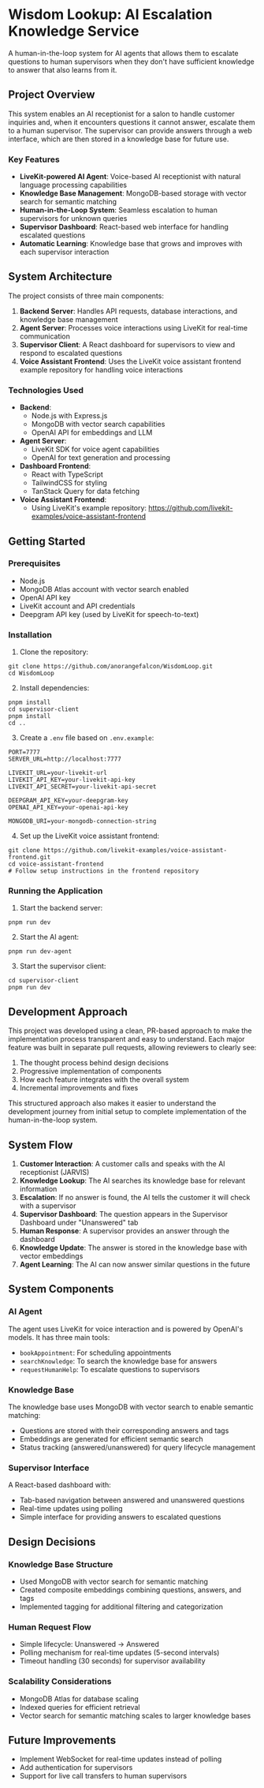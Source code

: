 # Wisdom Lookup: AI Escalation Knowledge Service

A human-in-the-loop system for AI agents that allows them to escalate questions to human supervisors when they don't have sufficient knowledge to answer that also learns from it.

## Project Overview

This system enables an AI receptionist for a salon to handle customer inquiries and, when it encounters questions it cannot answer, escalate them to a human supervisor. The supervisor can provide answers through a web interface, which are then stored in a knowledge base for future use.

### Key Features

- **LiveKit-powered AI Agent**: Voice-based AI receptionist with natural language processing capabilities
- **Knowledge Base Management**: MongoDB-based storage with vector search for semantic matching
- **Human-in-the-Loop System**: Seamless escalation to human supervisors for unknown queries
- **Supervisor Dashboard**: React-based web interface for handling escalated questions
- **Automatic Learning**: Knowledge base that grows and improves with each supervisor interaction

## System Architecture

The project consists of three main components:

1. **Backend Server**: Handles API requests, database interactions, and knowledge base management
2. **Agent Server**: Processes voice interactions using LiveKit for real-time communication
3. **Supervisor Client**: A React dashboard for supervisors to view and respond to escalated questions
4. **Voice Assistant Frontend**: Uses the LiveKit voice assistant frontend example repository for handling voice interactions

### Technologies Used

- **Backend**:
  - Node.js with Express.js
  - MongoDB with vector search capabilities
  - OpenAI API for embeddings and LLM
- **Agent Server**:
  - LiveKit SDK for voice agent capabilities
  - OpenAI for text generation and processing
- **Dashboard Frontend**:
  - React with TypeScript
  - TailwindCSS for styling
  - TanStack Query for data fetching
- **Voice Assistant Frontend**:
  - Using LiveKit's example repository: https://github.com/livekit-examples/voice-assistant-frontend

## Getting Started

### Prerequisites

- Node.js
- MongoDB Atlas account with vector search enabled
- OpenAI API key
- LiveKit account and API credentials
- Deepgram API key (used by LiveKit for speech-to-text)

### Installation

1. Clone the repository:

```
git clone https://github.com/anorangefalcon/WisdomLoop.git
cd WisdomLoop
```

2. Install dependencies:

```
pnpm install
cd supervisor-client
pnpm install
cd ..
```

3. Create a `.env` file based on `.env.example`:

```
PORT=7777
SERVER_URL=http://localhost:7777

LIVEKIT_URL=your-livekit-url
LIVEKIT_API_KEY=your-livekit-api-key
LIVEKIT_API_SECRET=your-livekit-api-secret

DEEPGRAM_API_KEY=your-deepgram-key
OPENAI_API_KEY=your-openai-api-key

MONGODB_URI=your-mongodb-connection-string
```

4. Set up the LiveKit voice assistant frontend:

```
git clone https://github.com/livekit-examples/voice-assistant-frontend.git
cd voice-assistant-frontend
# Follow setup instructions in the frontend repository
```

### Running the Application

1. Start the backend server:

```
pnpm run dev
```

2. Start the AI agent:

```
pnpm run dev-agent
```

3. Start the supervisor client:

```
cd supervisor-client
pnpm run dev
```

## Development Approach

This project was developed using a clean, PR-based approach to make the implementation process transparent and easy to understand. Each major feature was built in separate pull requests, allowing reviewers to clearly see:

1. The thought process behind design decisions
2. Progressive implementation of components
3. How each feature integrates with the overall system
4. Incremental improvements and fixes

This structured approach also makes it easier to understand the development journey from initial setup to complete implementation of the human-in-the-loop system.

## System Flow

1. **Customer Interaction**: A customer calls and speaks with the AI receptionist (JARVIS)
2. **Knowledge Lookup**: The AI searches its knowledge base for relevant information
3. **Escalation**: If no answer is found, the AI tells the customer it will check with a supervisor
4. **Supervisor Dashboard**: The question appears in the Supervisor Dashboard under "Unanswered" tab
5. **Human Response**: A supervisor provides an answer through the dashboard
6. **Knowledge Update**: The answer is stored in the knowledge base with vector embeddings
7. **Agent Learning**: The AI can now answer similar questions in the future

## System Components

### AI Agent

The agent uses LiveKit for voice interaction and is powered by OpenAI's models. It has three main tools:

- `bookAppointment`: For scheduling appointments
- `searchKnowledge`: To search the knowledge base for answers
- `requestHumanHelp`: To escalate questions to supervisors

### Knowledge Base

The knowledge base uses MongoDB with vector search to enable semantic matching:

- Questions are stored with their corresponding answers and tags
- Embeddings are generated for efficient semantic search
- Status tracking (answered/unanswered) for query lifecycle management

### Supervisor Interface

A React-based dashboard with:

- Tab-based navigation between answered and unanswered questions
- Real-time updates using polling
- Simple interface for providing answers to escalated questions

## Design Decisions

### Knowledge Base Structure

- Used MongoDB with vector search for semantic matching
- Created composite embeddings combining questions, answers, and tags
- Implemented tagging for additional filtering and categorization

### Human Request Flow

- Simple lifecycle: Unanswered → Answered
- Polling mechanism for real-time updates (5-second intervals)
- Timeout handling (30 seconds) for supervisor availability

### Scalability Considerations

- MongoDB Atlas for database scaling
- Indexed queries for efficient retrieval
- Vector search for semantic matching scales to larger knowledge bases

## Future Improvements

- Implement WebSocket for real-time updates instead of polling
- Add authentication for supervisors
- Support for live call transfers to human supervisors

